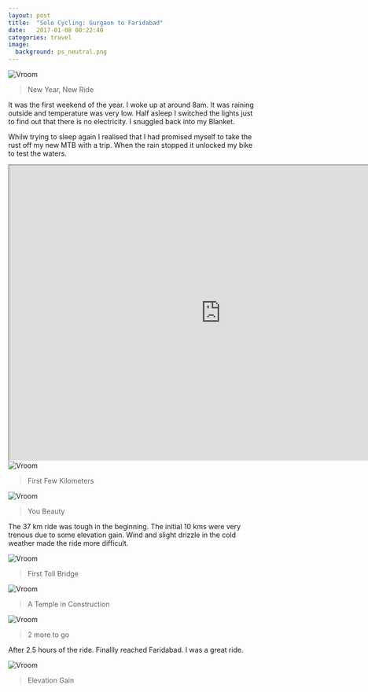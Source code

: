 ```yaml
---
layout: post
title:  "Solo Cycling: Gurgaon to Faridabad"
date:   2017-01-08 00:22:40
categories: travel
image:
  background: ps_neutral.png
---
```


<img src="http://i.imgur.com/U6T1UCM.jpg" alt="Vroom">

>New Year, New Ride

It was the first weekend of the year. I woke up at around 8am. It was raining outside and temperature was very low. Half asleep I switched the lights just to find out that there is no electricity. I snuggled back into my Blanket. 

Whilw trying to sleep again I realised that I had promised myself to take the rust off my new MTB with a trip. When the rain stopped it unlocked my bike to test the waters. 

<iframe src="https://www.google.com/maps/d/embed?mid=1dgyZnNklVLNR6P--jfNFNczmvBI" width="860" height="600"></iframe>

<img src="http://i.imgur.com/DEcyQub.jpg" alt="Vroom">

>First Few Kilometers

<img src="http://i.imgur.com/HIiaTcs.jpg" alt="Vroom">

>You Beauty

The 37 km ride was tough in the beginning. The initial 10 kms were very trenous due to some elevation gain. Wind and slight drizzle in the cold weather made the ride more difficult.

<img src="http://i.imgur.com/k8P8Gdn.jpg" alt="Vroom">

>First Toll Bridge

<img src="http://i.imgur.com/w9g7tZg.jpg" alt="Vroom">

>A Temple in Construction

<img src="http://i.imgur.com/ygeTtrf.jpg" alt="Vroom">

>2 more to go


After 2.5 hours of the ride. Finallly reached Faridabad. I was a great ride.

<img src="http://i.imgur.com/caoMRGv.jpg" alt="Vroom">

>Elevation Gain


